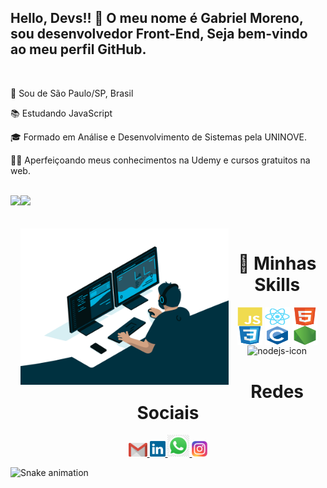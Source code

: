 ## Hello, Devs!! 👋 O meu nome é Gabriel Moreno, sou desenvolvedor Front-End, Seja bem-vindo ao meu perfil GitHub. 

<br>
<p>
🔰 Sou de São Paulo/SP, Brasil<br/>
  
📚 Estudando JavaScript<br/>

🎓 Formado em Análise e Desenvolvimento de Sistemas pela UNINOVE.<br/>

👨‍💻 Aperfeiçoando meus conhecimentos na Udemy e cursos gratuitos na web.
</p>
<br/>


<div>
  
  <img  height="180em" src="https://github-readme-stats.vercel.app/api?username=MorenoSDev&show_icons=true&theme=great-gatsby&include_all_commits=true&count_private=true"/>
  <img align="left" height="180em" src="https://github-readme-stats.vercel.app/api/top-langs/?username=MorenoSDev&layout=compact&langs_count=16&theme=great-gatsby"/>
</div>
<br>

<div  align="center"> 
  <div style="display: inline_block"><br>
    <img align="left" height="250" alt="coding-time" src="code.gif">
    <h1 align="center">🚀 Minhas Skills</h1>
    <img align="center" height="30" width="40" alt="js-icon"  src="https://raw.githubusercontent.com/devicons/devicon/master/icons/javascript/javascript-plain.svg">
    <img align="center" height="30" width="40" alt="react-icon" src="https://raw.githubusercontent.com/devicons/devicon/master/icons/react/react-original.svg">
    <img align="center" height="30" width="40" alt="html-icon" src="https://raw.githubusercontent.com/devicons/devicon/master/icons/html5/html5-original.svg">
    <img align="center" height="30" width="40" alt="css-icon" src="https://raw.githubusercontent.com/devicons/devicon/master/icons/css3/css3-original.svg">
    <img align="center" height="30" width="40" alt="c-icon" src="https://raw.githubusercontent.com/devicons/devicon/master/icons/c/c-original.svg">
    <img align="center" height="30" width="40" alt="nodejs-icon" src="https://raw.githubusercontent.com/devicons/devicon/master/icons/nodejs/nodejs-original.svg">
    <img align="center" height="30" width="40" alt="nodejs-icon" src="https://raw.githubusercontent.com/jmnote/z-icons/master/svg/cpp.svg">
   </div>
    
  
  <h1 align="center">Redes Sociais</h1>
    <a href = "mailto: gabrielmk301@gmail.com">
      <img width="30" src="gmail.svg">
    </a>
    <a href = "www.linkedin.com/in/gabriel-moreno-31b100182">
      <img width="25" src="linkedin.svg">
    </a>
    <a href = "https://api.whatsapp.com/send/?phone=5511985368674&text&type=phone_number&app_absent=0">
      <img width="35" src="WhatsApp Logo PNG Sem Fundo Original Transparente.jpeg">
    </a>
    <a href = "https://www.instagram.com">
      <img width="25" src="instagram.png">
    </a>
</div>

![Snake animation](https://github.com/LuigiGF/LuigiGF/blob/output/github-contribution-grid-snake.svg)
